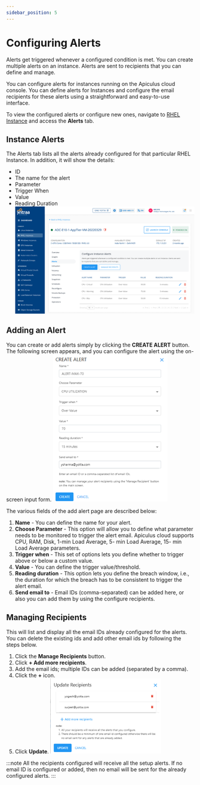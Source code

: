 ```yaml
---
sidebar_position: 5
---
```

# Configuring Alerts 

Alerts get triggered whenever a configured condition is met. You can create multiple alerts on an instance. Alerts are sent to recipients that you can define and manage.

You can configure alerts for instances running on the Apiculus cloud console. You can define alerts for Instances and configure the email recipients for these alerts using a straightforward and easy-to-use interface.

To view the configured alerts or configure new ones, navigate to [RHEL Instance](AboutRHELInstances.md) and access the **Alerts** tab.
## Instance Alerts

The Alerts tab lists all the alerts already configured for that particular RHEL Instance. In addition, it will show the details:
- ID
- The name for the alert
- Parameter
- Trigger When
- Value
- Reading Duration
![alertrhel](img/alertrhel.png)
## Adding an Alert

You can create or add alerts simply by clicking the **CREATE ALERT** button. The following screen appears, and you can configure the alert using the on-screen input form.
![alercreation](img/alercreation.png)

The various fields of the add alert page are described below:

1. **Name** - You can define the name for your alert.
2. **Choose Parameter** - This option will allow you to define what parameter needs to be monitored to trigger the alert email. Apiculus cloud supports CPU, RAM, Disk, 1-min Load Average, 5- min Load Average, 15- min Load Average parameters.
3. **Trigger when** - This set of options lets you define whether to trigger above or below a custom value.
4. **Value** - You can define the trigger value/threshold.
5. **Reading duration** - This option lets you define the breach window, i.e., the duration for which the breach has to be consistent to trigger the alert email.
6. **Send email to** - Email IDs (comma-separated) can be added here, or also you can add them by using the configure recipients.

## Managing Recipients

This will list and display all the email IDs already configured for the alerts. You can delete the existing ids and add other email ids by following the steps below.

1. Click the **Manage Recipients** button.
2. Click **+ Add more recipients**.
3. Add the email ids; multiple IDs can be added (separated by a comma).
4. Click the **+** icon.
5. Click **Update**.
![receipientrhel](img/receipientrhel.png)
   
:::note
All the recipients configured will receive all the setup alerts. If no email ID is configured or added, then no email will be sent for the already configured alerts.
:::





